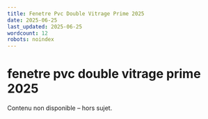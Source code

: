 ```yaml
---
title: Fenetre Pvc Double Vitrage Prime 2025
date: 2025-06-25
last_updated: 2025-06-25
wordcount: 12
robots: noindex
---
```


# fenetre pvc double vitrage prime 2025

Contenu non disponible – hors sujet.